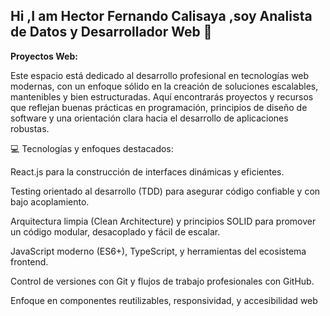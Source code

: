 ## Hi ,I am Hector Fernando Calisaya ,soy Analista de Datos y Desarrollador Web 👋

 

**Proyectos Web:**

Este espacio está dedicado al desarrollo profesional en tecnologías web modernas, con un enfoque sólido en la creación de soluciones escalables, mantenibles y bien estructuradas. Aquí encontrarás proyectos y recursos que reflejan buenas prácticas en programación, principios de diseño de software y una orientación clara hacia el desarrollo de aplicaciones robustas.

💻 Tecnologías y enfoques destacados:

React.js para la construcción de interfaces dinámicas y eficientes.

Testing orientado al desarrollo (TDD) para asegurar código confiable y con bajo acoplamiento.

Arquitectura limpia (Clean Architecture) y principios SOLID para promover un código modular, desacoplado y fácil de escalar.

JavaScript moderno (ES6+), TypeScript, y herramientas del ecosistema frontend.

Control de versiones con Git y flujos de trabajo profesionales con GitHub.

Enfoque en componentes reutilizables, responsividad, y accesibilidad web

